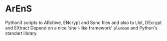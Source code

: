 # ArEnS

Python3 scripts to ARchive, ENcrypt and Sync files and also to LIst, DEcrypt and EXtract
Depend on a nice 'shell-like framework' `plumbum` and Python's standart library.
